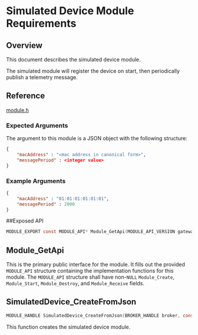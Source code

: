 # Simulated Device Module Requirements

## Overview
This document describes the simulated device module.  

The simulated module will register the device on start, then periodically publish a telemetry message.

## Reference

[module.h](../../../core/devdoc/module.md)

### Expected Arguments

The argument to this module is a JSON object with the following structure:
```json
{
    "macAddress" : "<mac address in canonical form>",
    "messagePeriod" : <integer value>
}
```
### Example Arguments
```json
{
    "macAddress" : "01:01:01:01:01:01",
    "messagePeriod" : 2000
}
```

##Exposed API
```c
MODULE_EXPORT const MODULE_API* Module_GetApi(MODULE_API_VERSION gateway_api_version);
```

## Module_GetApi

This is the primary public interface for the module.  It fills out the
provided `MODULE_API` structure containing the implementation functions for this
module.
The `MODULE_API` structure shall have non-`NULL` `Module_Create`, `Module_Start`, `Module_Destroy`, and `Module_Receive` fields.

## SimulatedDevice_CreateFromJson
```C
MODULE_HANDLE SimulatedDevice_CreateFromJson(BROKER_HANDLE broker, const char* configuration);
```
This function creates the simulated device module.
